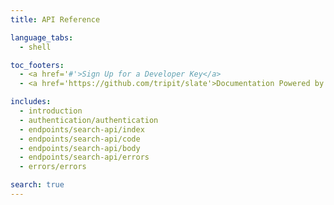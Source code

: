 ```yaml
---
title: API Reference

language_tabs:
  - shell

toc_footers:
  - <a href='#'>Sign Up for a Developer Key</a>
  - <a href='https://github.com/tripit/slate'>Documentation Powered by Slate</a>

includes:
  - introduction
  - authentication/authentication
  - endpoints/search-api/index
  - endpoints/search-api/code
  - endpoints/search-api/body
  - endpoints/search-api/errors
  - errors/errors

search: true
---
```


